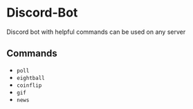 # Discord-Bot
Discord bot with helpful commands can be used on any server

## Commands
- `poll`
- `eightball`
- `coinflip`
- `gif`
- `news`
